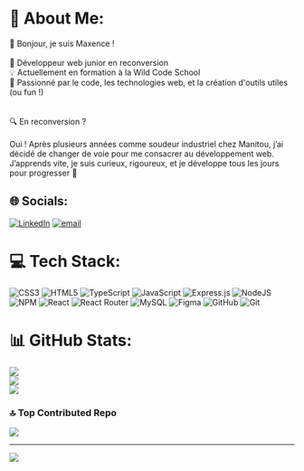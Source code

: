 # 💫 About Me:
👋 Bonjour, je suis Maxence !<br><br>🎯 Développeur web junior en reconversion  <br>💡 Actuellement en formation à la Wild Code School  <br>🚀 Passionné par le code, les technologies web, et la création d'outils utiles (ou fun !)<br><br><br>🔍 En reconversion ?<br><br>Oui ! Après plusieurs années comme soudeur industriel chez Manitou, j’ai décidé de changer de voie pour me consacrer au développement web.  <br>J’apprends vite, je suis curieux, rigoureux, et je développe tous les jours pour progresser 💪


## 🌐 Socials:
[![LinkedIn](https://img.shields.io/badge/LinkedIn-%230077B5.svg?logo=linkedin&logoColor=white)](https://linkedin.com/in/https://www.linkedin.com/in/maxence-beaupere-143178337/) [![email](https://img.shields.io/badge/Email-D14836?logo=gmail&logoColor=white)](mailto:max.bpr@outlook.fr) 

# 💻 Tech Stack:
![CSS3](https://img.shields.io/badge/css3-%231572B6.svg?style=for-the-badge&logo=css3&logoColor=white) ![HTML5](https://img.shields.io/badge/html5-%23E34F26.svg?style=for-the-badge&logo=html5&logoColor=white) ![TypeScript](https://img.shields.io/badge/typescript-%23007ACC.svg?style=for-the-badge&logo=typescript&logoColor=white) ![JavaScript](https://img.shields.io/badge/javascript-%23323330.svg?style=for-the-badge&logo=javascript&logoColor=%23F7DF1E) ![Express.js](https://img.shields.io/badge/express.js-%23404d59.svg?style=for-the-badge&logo=express&logoColor=%2361DAFB) ![NodeJS](https://img.shields.io/badge/node.js-6DA55F?style=for-the-badge&logo=node.js&logoColor=white) ![NPM](https://img.shields.io/badge/NPM-%23CB3837.svg?style=for-the-badge&logo=npm&logoColor=white) ![React](https://img.shields.io/badge/react-%2320232a.svg?style=for-the-badge&logo=react&logoColor=%2361DAFB) ![React Router](https://img.shields.io/badge/React_Router-CA4245?style=for-the-badge&logo=react-router&logoColor=white) ![MySQL](https://img.shields.io/badge/mysql-4479A1.svg?style=for-the-badge&logo=mysql&logoColor=white) ![Figma](https://img.shields.io/badge/figma-%23F24E1E.svg?style=for-the-badge&logo=figma&logoColor=white) ![GitHub](https://img.shields.io/badge/github-%23121011.svg?style=for-the-badge&logo=github&logoColor=white) ![Git](https://img.shields.io/badge/git-%23F05033.svg?style=for-the-badge&logo=git&logoColor=white)
# 📊 GitHub Stats:
![](https://github-readme-stats.vercel.app/api?username=B-Maxp&theme=noctis_minimus&hide_border=true&include_all_commits=true&count_private=false)<br/>
![](https://nirzak-streak-stats.vercel.app/?user=B-Maxp&theme=noctis_minimus&hide_border=true)<br/>
![](https://github-readme-stats.vercel.app/api/top-langs/?username=B-Maxp&theme=noctis_minimus&hide_border=true&include_all_commits=true&count_private=false&layout=compact)

### 🔝 Top Contributed Repo
![](https://github-contributor-stats.vercel.app/api?username=B-Maxp&limit=5&theme=noctis_minimus&combine_all_yearly_contributions=true)

---
[![](https://visitcount.itsvg.in/api?id=B-Maxp&icon=0&color=1)](https://visitcount.itsvg.in)

<!-- Proudly created with GPRM ( https://gprm.itsvg.in ) -->
